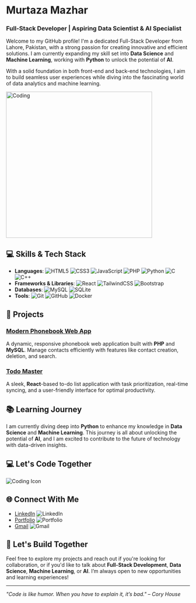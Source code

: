 # Murtaza Mazhar

### Full-Stack Developer | Aspiring Data Scientist & AI Specialist

Welcome to my GitHub profile! I'm a dedicated Full-Stack Developer from Lahore, Pakistan, with a strong passion for creating innovative and efficient solutions. I am currently expanding my skill set into **Data Science** and **Machine Learning**, working with **Python** to unlock the potential of **AI**.

With a solid foundation in both front-end and back-end technologies, I aim to build seamless user experiences while diving into the fascinating world of data analytics and machine learning.

<img alt="Coding" width="400" src="https://www.google.com/url?sa=i&url=https%3A%2F%2Fgiphy.com%2Fexplore%2Fcomputer-programming&psig=AOvVaw0vdQX_mtQFmLEimbwiduJC&ust=1745783951945000&source=images&cd=vfe&opi=89978449&ved=0CBAQjRxqFwoTCODzx5S-9owDFQAAAAAdAAAAABAE">

## 💻 Skills & Tech Stack
- **Languages**: ![HTML5](https://img.shields.io/badge/HTML5-E34F26?style=flat-square&logo=html5&logoColor=white) ![CSS3](https://img.shields.io/badge/CSS3-1572B6?style=flat-square&logo=css3&logoColor=white) ![JavaScript](https://img.shields.io/badge/JavaScript-F7DF1E?style=flat-square&logo=javascript&logoColor=black) ![PHP](https://img.shields.io/badge/PHP-777BB4?style=flat-square&logo=php&logoColor=white) ![Python](https://img.shields.io/badge/Python-3776AB?style=flat-square&logo=python&logoColor=white) ![C](https://img.shields.io/badge/C-A8B9CC?style=flat-square&logo=c&logoColor=black) ![C++](https://img.shields.io/badge/C++-00599C?style=flat-square&logo=c%2B%2B&logoColor=white)
- **Frameworks & Libraries**: ![React](https://img.shields.io/badge/React-61DAFB?style=flat-square&logo=react&logoColor=black) ![TailwindCSS](https://img.shields.io/badge/TailwindCSS-06B6D4?style=flat-square&logo=tailwindcss&logoColor=white) ![Bootstrap](https://img.shields.io/badge/Bootstrap-563D7C?style=flat-square&logo=bootstrap&logoColor=white)
- **Databases**: ![MySQL](https://img.shields.io/badge/MySQL-4479A1?style=flat-square&logo=mysql&logoColor=white) ![SQLite](https://img.shields.io/badge/SQLite-003B57?style=flat-square&logo=sqlite&logoColor=white)
- **Tools**: ![Git](https://img.shields.io/badge/Git-F05032?style=flat-square&logo=git&logoColor=white) ![GitHub](https://img.shields.io/badge/GitHub-181717?style=flat-square&logo=github&logoColor=white) ![Docker](https://img.shields.io/badge/Docker-2496ED?style=flat-square&logo=docker&logoColor=white)

## 🚀 Projects
### [Modern Phonebook Web App](http://phonebook-murtaza008.free.nf/registration/register.php)
A dynamic, responsive phonebook web application built with **PHP** and **MySQL**. Manage contacts efficiently with features like contact creation, deletion, and search.

### [Todo Master](https://murtaza008.github.io/todo-react-app/)
A sleek, **React**-based to-do list application with task prioritization, real-time syncing, and a user-friendly interface for optimal productivity.

## 📚 Learning Journey
I am currently diving deep into **Python** to enhance my knowledge in **Data Science** and **Machine Learning**. This journey is all about unlocking the potential of **AI**, and I am excited to contribute to the future of technology with data-driven insights.

## 💻 Let's Code Together
![Coding Icon](https://img.shields.io/badge/Code-Let's%20Build%20Together-0073e6?style=flat-square&logo=code&logoColor=white)

## 🌐 Connect With Me
- [LinkedIn](https://www.linkedin.com/in/murtaza-mazhar-31a083288) ![LinkedIn](https://img.shields.io/badge/LinkedIn-0A66C2?style=flat-square&logo=linkedin&logoColor=white)
- [Portfolio](https://murtaza008.github.io/Portfolio/) ![Portfolio](https://img.shields.io/badge/Portfolio-000000?style=flat-square&logo=githubpages&logoColor=white)
- [Gmail](mailto:murtazamazhar7798@gmail.com) ![Gmail](https://img.shields.io/badge/Gmail-D14836?style=flat-square&logo=gmail&logoColor=white)

## 🌱 Let's Build Together
Feel free to explore my projects and reach out if you're looking for collaboration, or if you'd like to talk about **Full-Stack Development**, **Data Science**, **Machine Learning**, or **AI**. I’m always open to new opportunities and learning experiences!

---

*"Code is like humor. When you have to explain it, it’s bad." – Cory House*
